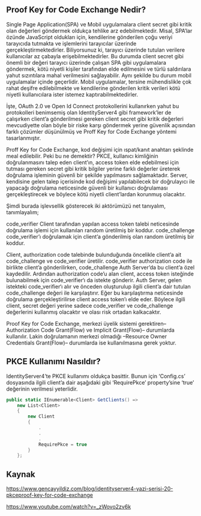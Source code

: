 ## Proof Key for Code Exchange Nedir?


Single Page Application(SPA) ve Mobil uygulamalara client secret gibi kritik olan değerleri göndermek oldukça tehlike arz edebilmektedir. Misal, SPA’lar özünde JavaScript oldukları için, kendilerine gönderilen çoğu veriyi tarayıcıda tutmakta ve işlemlerini tarayıcılar üzerinde gerçekleştirmektedirler. Biliyorsunuz ki, tarayıcı üzerinde tutulan verilere kullanıcılar az çabayla erişebilmektedirler. Bu durumda client secret gibi önemli bir değeri tarayıcı üzerinde çalışan SPA gibi uygulamalara göndermek, kötü niyetli kişiler tarafından elde edilmesini ve türlü saldırılara yahut sızıntılara mahal verilmesini sağlayabilir. Aynı şekilde bu durum mobil uygulamalar içinde geçerlidir. Mobil uygulamalar, tersine mühendislikle çok rahat deşifre edilebilmekte ve kendilerine gönderilen kritik verileri kötü niyetli kullanıcılara ister istemez kaptırabilmektedirler.


İşte, OAuth 2.0 ve Open Id Connect protokollerini kullanırken yahut bu protokolleri benimsemiş olan IdentityServer4 gibi framework’ler de çalışırken client’a gönderilmesi gereken client secret gibi kritik değerleri mevcudiyette olan böyle bir riske karşı göndermek yerine güvenlik açısından farklı çözümler düşünülmüş ve Proff Key for Code Exchange yöntemi tasarlanmıştır.


Proff Key for Code Exchange, kod değişimi için ıspat/kanıt anahtarı şeklinde meal edilebilir. Peki bu ne demektir? PKCE, kullanıcı kimliğinin doğrulanmasını talep eden client’ın, access token elde edebilmesi için tutması gereken secret gibi kritik bilgiler yerine farklı değerler üreterek doğrulama işleminin güvenli bir şekilde yapılmasını sağlamaktadır. Server, kendisine gelen talep içerisinde kod değişimi yapılabilecek bir doğrulayıcı ile yapacağı doğrulama neticesinde güvenli bir kullanıcı doğrulaması gerçekleştirecek ve böylece kötü niyetli client’lardan korunmuş olacaktır.


Şimdi burada işlevsellik gösterecek iki aktörümüzü net tanıyalım, tanımlayalım;


code_verifier
Client tarafından yapılan access token talebi neticesinde doğrulama işlemi için kullanılan random üretilmiş bir koddur.
code_challenge
code_verifier’ı doğrulamak için client’a gönderilmiş olan random üretilmiş bir koddur.


Client, authorization code talebinde bulunduğunda öncelikle client’a ait code_challenge ve code_verifier üretilir. code_verifier authorization code ile birlikte client’a gönderilirken, code_challenge Auth Server’da bu client’a özel kaydedilir. Ardından authorization code’u alan client, access token isteğinde bulunabilmek için code_verifier‘ı da istekte gönderir. Auth Server, gelen istekteki code_verifier‘ı alır ve önceden oluşturulup ilgili client’a dair tutulan code_challenge değeri ile karşılaştırır. Eğer bu karşılaştırma neticesinde doğrulama gerçekleştirilirse client access token’ı elde eder. Böylece ilgili client, secret değeri yerine sadece code_verifier ve code_challenge değerlerini kullanmış olacaktır ve olası risk ortadan kalkacaktır.


Proof Key for Code Exchange, merkezi üyelik sistemi gerektiren–Authorization Code Grant(Flow) ve Implicit Grant(Flow)– durumlarda kullanılır. Lakin doğrulamanın merkezi olmadığı –Resource Owner Credentials Grant(Flow)– durumlarda ise kullanılmasına gerek yoktur.


## PKCE Kullanımı Nasıldır?


IdentityServer4’te PKCE kullanımı oldukça basittir. Bunun için ‘Config.cs’ dosyasında ilgili client’a dair aşağıdaki gibi ‘RequirePkce’ property’sine ‘true’ değerinin verilmesi yeterlidir.
```csharp
public static IEnumerable<Client> GetClients() =>
    new List<Client>
    {
        new Client
        {
            .
            .
            .
            RequirePkce = true
        }
    };
```
## Kaynak

https://www.gencayyildiz.com/blog/identityserver4-yazi-serisi-20-pkceproof-key-for-code-exchange

https://www.youtube.com/watch?v=_zWovo2zv6k
